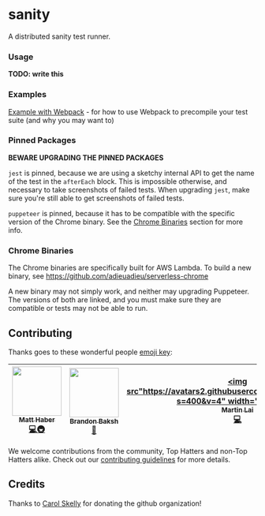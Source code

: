 # sanity

A distributed sanity test runner.

### Usage

**TODO: write this**

### Examples

[Example with Webpack](examples/precompiling/README.md) - for how to use Webpack to precompile your test suite (and why you may want to)

### Pinned Packages

**BEWARE UPGRADING THE PINNED PACKAGES**

`jest` is pinned, because we are using a sketchy internal API to get the name of the test in the `afterEach` block. This is impossible otherwise, and necessary to take screenshots of failed tests. When upgrading `jest`, make sure you're still able to get screenshots of failed tests.

`puppeteer` is pinned, because it has to be compatible with the specific version of the Chrome binary. See the [Chrome Binaries](#chrome-binaries) section for more info.

### Chrome Binaries

The Chrome binaries are specifically built for AWS Lambda. To build a new binary, see https://github.com/adieuadieu/serverless-chrome

A new binary may not simply work, and neither may upgrading Puppeteer. The versions of both are linked, and you must make sure they are compatible or tests may not be able to run.


## Contributing

Thanks goes to these wonderful people [emoji key](https://github.com/kentcdodds/all-contributors#emoji-key):

| [<img src="https://avatars1.githubusercontent.com/u/42545233?s=400&v=4" width="100px;"/><br /><sub><b>Matt Haber</b></sub>](https://github.com/mhaber-tophat)<br />[💻](https://github.com/mhaber-tophat)[🚇](https://github.com/tophat/sanity-runner/commits?author=mhaber-tophat) | [<img src="https://avatars.githubusercontent.com/u/39271619?s=100" width="100px;"/><br /><sub><b>Brandon Baksh</b></sub>](https://github.com/brandonbaksh)<br />[📖](https://github.com/tophat/sanity-runner/commits?author=brandonbaksh) | [<img src"https://avatars2.githubusercontent.com/u/2723622?s=400&v=4" width="100px;"/><br /><sub><b>Martin Lai</b></sub>](https://github.com/eastenluis)<br />[💻](https://github.com/tophat/sanity-runner/) |
| :---: | :---: | :---: |

We welcome contributions from the community, Top Hatters and non-Top Hatters alike. Check out our [contributing guidelines](CONTRIBUTING.md) for more details.

## Credits
Thanks to [Carol Skelly](https://github.com/iatek) for donating the github organization!
